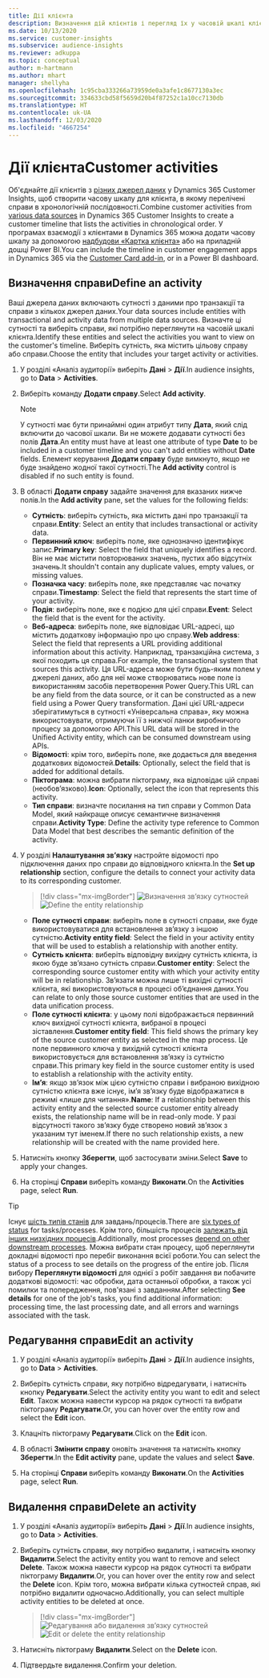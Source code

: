```yaml
---
title: Дії клієнта
description: Визначення дій клієнтів і перегляд їх у часовій шкалі клієнта.
ms.date: 10/13/2020
ms.service: customer-insights
ms.subservice: audience-insights
ms.reviewer: adkuppa
ms.topic: conceptual
author: m-hartmann
ms.author: mhart
manager: shellyha
ms.openlocfilehash: 1c95cba333266a73959de0a3afe1c8677130a3ec
ms.sourcegitcommit: 334633cbd58f5659d20b4f87252c1a10cc7130db
ms.translationtype: HT
ms.contentlocale: uk-UA
ms.lasthandoff: 12/03/2020
ms.locfileid: "4667254"
---
```

# <a name="customer-activities"></a><span data-ttu-id="b5363-103">Дії клієнта</span><span class="sxs-lookup"><span data-stu-id="b5363-103">Customer activities</span></span>

<span data-ttu-id="b5363-104">Об'єднайте дії клієнтів з [різних джерел даних](data-sources.md) у Dynamics 365 Customer Insights, щоб створити часову шкалу для клієнта, в якому перелічені справи в хронологічній послідовності.</span><span class="sxs-lookup"><span data-stu-id="b5363-104">Combine customer activities from [various data sources](data-sources.md) in Dynamics 365 Customer Insights to create a customer timeline that lists the activities in chronological order.</span></span> <span data-ttu-id="b5363-105">У програмах взаємодії з клієнтами в Dynamics 365 можна додати часову шкалу за допомогою [надбудови «Картка клієнта»](customer-card-add-in.md) або на приладній дошці Power BI.</span><span class="sxs-lookup"><span data-stu-id="b5363-105">You can include the timeline in customer engagement apps in Dynamics 365 via the [Customer Card add-in](customer-card-add-in.md), or in a Power BI dashboard.</span></span>

## <a name="define-an-activity"></a><span data-ttu-id="b5363-106">Визначення справи</span><span class="sxs-lookup"><span data-stu-id="b5363-106">Define an activity</span></span>

<span data-ttu-id="b5363-107">Ваші джерела даних включають сутності з даними про транзакції та справи з кількох джерел даних.</span><span class="sxs-lookup"><span data-stu-id="b5363-107">Your data sources include entities with transactional and activity data from multiple data sources.</span></span> <span data-ttu-id="b5363-108">Визначте ці сутності та виберіть справи, які потрібно переглянути на часовій шкалі клієнта.</span><span class="sxs-lookup"><span data-stu-id="b5363-108">Identify these entities and select the activities you want to view on the customer's timeline.</span></span> <span data-ttu-id="b5363-109">Виберіть сутність, яка містить цільову справу або справи.</span><span class="sxs-lookup"><span data-stu-id="b5363-109">Choose the entity that includes your target activity or activities.</span></span>

1. <span data-ttu-id="b5363-110">У розділі «Аналіз аудиторії» виберіть **Дані** > **Дії**.</span><span class="sxs-lookup"><span data-stu-id="b5363-110">In audience insights, go to **Data** > **Activities**.</span></span>

1. <span data-ttu-id="b5363-111">Виберіть команду **Додати справу**.</span><span class="sxs-lookup"><span data-stu-id="b5363-111">Select **Add activity**.</span></span>

   > [!NOTE]
   > <span data-ttu-id="b5363-112">У сутності має бути принаймні один атрибут типу **Дата**, який слід включити до часової шкали. Ви не можете додавати сутності без полів **Дата**.</span><span class="sxs-lookup"><span data-stu-id="b5363-112">An entity must have at least one attribute of type **Date** to be included in a customer timeline and you can't add entities without **Date** fields.</span></span> <span data-ttu-id="b5363-113">Елемент керування **Додати справу** буде вимкнуто, якщо не буде знайдено жодної такої сутності.</span><span class="sxs-lookup"><span data-stu-id="b5363-113">The **Add activity** control is disabled if no such entity is found.</span></span>

1. <span data-ttu-id="b5363-114">В області **Додати справу** задайте значення для вказаних нижче полів.</span><span class="sxs-lookup"><span data-stu-id="b5363-114">In the **Add activity** pane, set the values for the following fields:</span></span>

   - <span data-ttu-id="b5363-115">**Сутність**: виберіть сутність, яка містить дані про транзакції та справи.</span><span class="sxs-lookup"><span data-stu-id="b5363-115">**Entity**: Select an entity that includes transactional or activity data.</span></span>
   - <span data-ttu-id="b5363-116">**Первинний ключ**: виберіть поле, яке однозначно ідентифікує запис.</span><span class="sxs-lookup"><span data-stu-id="b5363-116">**Primary key**: Select the field that uniquely identifies a record.</span></span> <span data-ttu-id="b5363-117">Він не має містити повторюваних значень, пустих або відсутніх значень.</span><span class="sxs-lookup"><span data-stu-id="b5363-117">It shouldn't contain any duplicate values, empty values, or missing values.</span></span>
   - <span data-ttu-id="b5363-118">**Позначка часу**: виберіть поле, яке представляє час початку справи.</span><span class="sxs-lookup"><span data-stu-id="b5363-118">**Timestamp**: Select the field that represents the start time of your activity.</span></span>
   - <span data-ttu-id="b5363-119">**Подія**: виберіть поле, яке є подією для цієї справи.</span><span class="sxs-lookup"><span data-stu-id="b5363-119">**Event**: Select the field that is the event for the activity.</span></span>
   - <span data-ttu-id="b5363-120">**Веб-адреса**: виберіть поле, яке відповідає URL-адресі, що містить додаткову інформацію про цю справу.</span><span class="sxs-lookup"><span data-stu-id="b5363-120">**Web address**: Select the field that represents a URL providing additional information about this activity.</span></span> <span data-ttu-id="b5363-121">Наприклад, транзакційна система, з якої походить ця справа.</span><span class="sxs-lookup"><span data-stu-id="b5363-121">For example, the transactional system that sources this activity.</span></span> <span data-ttu-id="b5363-122">Ця URL-адреса може бути будь-яким полем у джерелі даних, або для неї може створюватись нове поле із використанням засобів перетворення Power Query.</span><span class="sxs-lookup"><span data-stu-id="b5363-122">This URL can be any field from the data source, or it can be constructed as a new field using a Power Query transformation.</span></span> <span data-ttu-id="b5363-123">Дані цієї URL-адреси зберігатимуться в сутності «Універсальна справа», яку можна використовувати, отримуючи її з нижчої ланки виробничого процесу за допомогою API.</span><span class="sxs-lookup"><span data-stu-id="b5363-123">This URL data will be stored in the Unified Activity entity, which can be consumed downstream using APIs.</span></span>
   - <span data-ttu-id="b5363-124">**Відомості**: крім того, виберіть поле, яке додається для введення додаткових відомостей.</span><span class="sxs-lookup"><span data-stu-id="b5363-124">**Details**: Optionally, select the field that is added for additional details.</span></span>
   - <span data-ttu-id="b5363-125">**Піктограма**: можна вибрати піктограму, яка відповідає цій справі (необов’язково).</span><span class="sxs-lookup"><span data-stu-id="b5363-125">**Icon**: Optionally, select the icon that represents this activity.</span></span>
   - <span data-ttu-id="b5363-126">**Тип справи**: визначте посилання на тип справи у Common Data Model, який найкраще описує семантичне визначення справи.</span><span class="sxs-lookup"><span data-stu-id="b5363-126">**Activity Type**: Define the activity type reference to Common Data Model that best describes the semantic definition of the activity.</span></span>

1. <span data-ttu-id="b5363-127">У розділі **Налаштування зв’язку** настройте відомості про підключення даних про справи до відповідного клієнта.</span><span class="sxs-lookup"><span data-stu-id="b5363-127">In the **Set up relationship** section, configure the details to connect your activity data to its corresponding customer.</span></span>

   > [!div class="mx-imgBorder"]
   > <span data-ttu-id="b5363-128">![Визначення зв’язку сутностей](media/activities-entities-define.png "Визначення зв’язку сутностей")</span><span class="sxs-lookup"><span data-stu-id="b5363-128">![Define the entity relationship](media/activities-entities-define.png "Define the entity relationship")</span></span>

    - <span data-ttu-id="b5363-129">**Поле сутності справи**: виберіть поле в сутності справи, яке буде використовуватися для встановлення зв’язку з іншою сутністю.</span><span class="sxs-lookup"><span data-stu-id="b5363-129">**Activity entity field**: Select the field in your activity entity that will be used to establish a relationship with another entity.</span></span>
    - <span data-ttu-id="b5363-130">**Сутність клієнта**: виберіть відповідну вихідну сутність клієнта, із якою буде зв’язано сутність справи.</span><span class="sxs-lookup"><span data-stu-id="b5363-130">**Customer entity**: Select the corresponding source customer entity with which your activity entity will be in relationship.</span></span> <span data-ttu-id="b5363-131">Зв’язати можна лише ті вихідні сутності клієнта, які використовуються в процесі об’єднання даних.</span><span class="sxs-lookup"><span data-stu-id="b5363-131">You can relate to only those source customer entities that are used in the data unification process.</span></span>
    - <span data-ttu-id="b5363-132">**Поле сутності клієнта**: у цьому полі відображається первинний ключ вихідної сутності клієнта, вибраної в процесі зіставлення.</span><span class="sxs-lookup"><span data-stu-id="b5363-132">**Customer entity field**: This field shows the primary key of the source customer entity as selected in the map process.</span></span> <span data-ttu-id="b5363-133">Це поле первинного ключа у вихідній сутності клієнта використовується для встановлення зв’язку із сутністю справи.</span><span class="sxs-lookup"><span data-stu-id="b5363-133">This primary key field in the source customer entity is used to establish a relationship with the activity entity.</span></span>
    - <span data-ttu-id="b5363-134">**Ім’я**: якщо зв’язок між цією сутністю справи і вибраною вихідною сутністю клієнта вже існує, ім’я зв’язку буде відображатися в режимі «лише для читання».</span><span class="sxs-lookup"><span data-stu-id="b5363-134">**Name**: If a relationship between this activity entity and the selected source customer entity already exists, the relationship name will be in read-only mode.</span></span> <span data-ttu-id="b5363-135">У разі відсутності такого зв’язку буде створено новий зв’язок з указаним тут іменем.</span><span class="sxs-lookup"><span data-stu-id="b5363-135">If there no such relationship exists, a new relationship will be created with the name provided here.</span></span>

1. <span data-ttu-id="b5363-136">Натисніть кнопку **Зберегти**, щоб застосувати зміни.</span><span class="sxs-lookup"><span data-stu-id="b5363-136">Select **Save** to apply your changes.</span></span>

1. <span data-ttu-id="b5363-137">На сторінці **Справи** виберіть команду **Виконати**.</span><span class="sxs-lookup"><span data-stu-id="b5363-137">On the **Activities** page, select **Run**.</span></span>

> [!TIP]
> <span data-ttu-id="b5363-138">Існує [шість типів станів](system.md#status-types) для завдань/процесів.</span><span class="sxs-lookup"><span data-stu-id="b5363-138">There are [six types of status](system.md#status-types) for tasks/processes.</span></span> <span data-ttu-id="b5363-139">Крім того, більшість процесів [залежать від інших низхідних процесів](system.md#refresh-policies).</span><span class="sxs-lookup"><span data-stu-id="b5363-139">Additionally, most processes [depend on other downstream processes](system.md#refresh-policies).</span></span> <span data-ttu-id="b5363-140">Можна вибрати стан процесу, щоб переглянути докладні відомості про перебіг виконання всієї роботи.</span><span class="sxs-lookup"><span data-stu-id="b5363-140">You can select the status of a process to see details on the progress of the entire job.</span></span> <span data-ttu-id="b5363-141">Після вибору **Переглянути відомості** для однієї з робіт завдання ви побачите додаткові відомості: час обробки, дата останньої обробки, а також усі помилки та попередження, пов'язані з завданням.</span><span class="sxs-lookup"><span data-stu-id="b5363-141">After selecting **See details** for one of the job's tasks, you find additional information: processing time, the last processing date, and all errors and warnings associated with the task.</span></span>

## <a name="edit-an-activity"></a><span data-ttu-id="b5363-142">Редагування справи</span><span class="sxs-lookup"><span data-stu-id="b5363-142">Edit an activity</span></span>

1. <span data-ttu-id="b5363-143">У розділі «Аналіз аудиторії» виберіть **Дані** > **Дії**.</span><span class="sxs-lookup"><span data-stu-id="b5363-143">In audience insights, go to **Data** > **Activities**.</span></span>

2. <span data-ttu-id="b5363-144">Виберіть сутність справи, яку потрібно відредагувати, і натисніть кнопку **Редагувати**.</span><span class="sxs-lookup"><span data-stu-id="b5363-144">Select the activity entity you want to edit and select **Edit**.</span></span> <span data-ttu-id="b5363-145">Також можна навести курсор на рядок сутності та вибрати піктограму **Редагувати**.</span><span class="sxs-lookup"><span data-stu-id="b5363-145">Or, you can hover over the entity row and select the **Edit** icon.</span></span>

3. <span data-ttu-id="b5363-146">Клацніть піктограму **Редагувати**.</span><span class="sxs-lookup"><span data-stu-id="b5363-146">Click on the **Edit** icon.</span></span>

4. <span data-ttu-id="b5363-147">В області **Змінити справу** оновіть значення та натисніть кнопку **Зберегти**.</span><span class="sxs-lookup"><span data-stu-id="b5363-147">In the **Edit activity** pane, update the values and select **Save**.</span></span>

5. <span data-ttu-id="b5363-148">На сторінці **Справи** виберіть команду **Виконати**.</span><span class="sxs-lookup"><span data-stu-id="b5363-148">On the **Activities** page, select **Run**.</span></span>

## <a name="delete-an-activity"></a><span data-ttu-id="b5363-149">Видалення справи</span><span class="sxs-lookup"><span data-stu-id="b5363-149">Delete an activity</span></span>

1. <span data-ttu-id="b5363-150">У розділі «Аналіз аудиторії» виберіть **Дані** > **Дії**.</span><span class="sxs-lookup"><span data-stu-id="b5363-150">In audience insights, go to **Data** > **Activities**.</span></span>

2. <span data-ttu-id="b5363-151">Виберіть сутність справи, яку потрібно видалити, і натисніть кнопку **Видалити**.</span><span class="sxs-lookup"><span data-stu-id="b5363-151">Select the activity entity you want to remove and select **Delete**.</span></span> <span data-ttu-id="b5363-152">Також можна навести курсор на рядок сутності та вибрати піктограму **Видалити**.</span><span class="sxs-lookup"><span data-stu-id="b5363-152">Or, you can hover over the entity row and select the **Delete** icon.</span></span> <span data-ttu-id="b5363-153">Крім того, можна вибрати кілька сутностей справ, які потрібно видалити одночасно.</span><span class="sxs-lookup"><span data-stu-id="b5363-153">Additionally, you can select multiple activity entities to be deleted at once.</span></span>
   > [!div class="mx-imgBorder"]
   > <span data-ttu-id="b5363-154">![Редагування або видалення зв’язку сутностей](media/activities-entities-edit-delete.png "Редагування або видалення зв’язку сутностей")</span><span class="sxs-lookup"><span data-stu-id="b5363-154">![Edit or delete the entity relationship](media/activities-entities-edit-delete.png "Edit or delete the entity relationship")</span></span>

3. <span data-ttu-id="b5363-155">Натисніть піктограму **Видалити**.</span><span class="sxs-lookup"><span data-stu-id="b5363-155">Select on the **Delete** icon.</span></span>

4. <span data-ttu-id="b5363-156">Підтвердьте видалення.</span><span class="sxs-lookup"><span data-stu-id="b5363-156">Confirm your deletion.</span></span>
